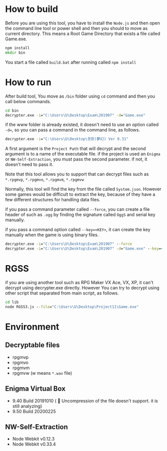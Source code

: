 # How to build
Before you are using this tool, you have to install the ```Node.js``` and then open the command line tool or power shell and then you should to move as current directory. This means a Root Game Directory that exists a file called Game.exe.

```cmd
npm install
mkdir bin
```

You start a file called ```build.bat``` after running called ```npm install```

# How to run
After build tool, You move as ```/bin``` folder using ```cd``` command and then you call below commands.

```cmd
cd bin
decrypter.exe -i="C:\Users\U\Desktop\Exam\201907" -d="Game.exe"
```

if the www folder is already existed, it doesn't need to use an option called ```-d=```, so you can pass a command in the command line, as follows.

```cmd
decrypter.exe -i="C:\Users\U\Desktop\몽환(夢幻) Ver 0.31"
```

A first argument is the ```Project Path``` that will decrypt and the second argument is to a name of the executable file. if the project is used an ```Enigma``` or ```NW-Self-Extraction```, you must pass the second parameter. if not, it doesn't need to pass it.

Note that this tool allows you to support that can decrypt files such as ```*.rpgmvp```, ```*.rpgmvo```, ```*.rpgmvm```, ```*.rpgmvw```

Normally, this tool will find the key from the file called ```System.json```. However some games would be difficult to extract the key, because of they have a few different structures for handling data files.

if you pass a command parameter called ```--force```, you can create a file header of such as ```.ogg``` by finding the signature called ```OggS``` and serial key manually.

if you pass a command option called ```--key=<KEY>```, it can create the key manually when the game is using binary files.


```cmd
decrypter.exe -i="C:\Users\U\Desktop\Exam\201907" --force
decrypter.exe -i="C:\Users\U\Desktop\Exam\201907" -d="Game.exe" --key=<Key>
```

# RGSS
if you are using another tool such as RPG Maker VX Ace, VX, XP, it can't decrypt using decrypter.exe directly. However You can try to decrypt using other script that separated from main script, as follows.

```cmd
cd lib
node RGSS3.js --file="C:\Users\U\Desktop\Project11\Game.exe"
```

# Environment

## Decryptable files

- rpgmvp
- rpgmvo
- rpgmvm
- rpgmvw (w means ```*.wav``` file)

## Enigma Virtual Box

- 9.40 Build 20191010 ( :mag_right: Uncompression of the file doesn't support. it is still analyzing)
- 9.50 Build 20200225

## NW-Self-Extraction

- Node Webkit v0.12.3
- Node Webkit v0.33.4